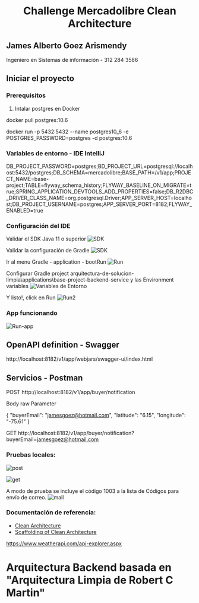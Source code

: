 <center><h1> Challenge Mercadolibre Clean Architecture</h1></center>

## James Alberto Goez Arismendy
Ingeniero en Sistemas de información - 312 284 3586

## Iniciar el proyecto

### Prerequisitos
1. Intalar postgres en Docker

docker pull postgres:10.6

docker run -p 5432:5432 --name postgres10_6 -e POSTGRES_PASSWORD=postgres -d postgres:10.6

### Variables de entorno - IDE IntelliJ

DB_PROJECT_PASSWORD=postgres;BD_PROJECT_URL=postgresql://localhost:5432/postgres;DB_SCHEMA=mercadolibre;BASE_PATH=/v1/app;PROJECT_NAME=base-project;TABLE=flyway_schema_history;FLYWAY_BASELINE_ON_MIGRATE=true;SPRING_APPLICATION_DEVTOOLS_ADD_PROPERTIES=false;DB_R2DBC_DRIVER_CLASS_NAME=org.postgresql.Driver;APP_SERVER_HOST=localhost;DB_PROJECT_USERNAME=postgres;APP_SERVER_PORT=8182;FLYWAY_ENABLED=true

### Configuración del IDE
Validar el SDK Java 11 o superior
![SDK](documentation/SDK.PNG)

Validar la configuración de Gradle 
![SDK](documentation/Gradle.PNG)

Ir al menu Gradle - application - bootRun
![Run](documentation/run.PNG)

Configurar Gradle project arquitectura-de-solucion-limpia\applications\base-project-backend-service
y las Environment variables 
![Variables de Entorno](documentation/VariablesAmbiente.PNG)

Y listo!, click en Run
![Run2](documentation/run2.PNG)

### App funcionando
![Run-app](documentation/run-app.PNG)

## OpenAPI definition - Swagger
http://localhost:8182/v1/app/webjars/swagger-ui/index.html


## Servicios - Postman

POST http://localhost:8182/v1/app/buyer/notification

Body raw Parameter

{
"buyerEmail": "jamesgoez@hotmail.com",
"latitude": "6.15",
"longitude": "-75.61"
}


GET http://localhost:8182/v1/app/buyer/notification?buyerEmail=jamesgoez@hotmail.com

### Pruebas locales:
![post](documentation/post.PNG)

![get](documentation/get.PNG)

A modo de prueba se incluye el código 1003 a la lista de Códigos para envío de correo.
![mail](documentation/email.PNG)


### Documentación de referencia:

- [Clean Architecture](https://medium.com/bancolombia-tech/clean-architecture-aislando-los-detalles-4f9530f35d7a)
- [Scaffolding of Clean Architecture](https://github.com/bancolombia/scaffold-clean-architecture)

https://www.weatherapi.com/api-explorer.aspx

# Arquitectura Backend basada en "Arquitectura Limpia de Robert C Martin"